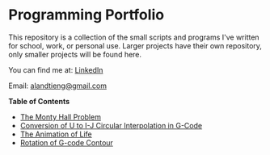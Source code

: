 # Programming Portfolio

This repository is a collection of the small scripts and programs I've written for school, work, or personal use.  Larger projects have their own repository, only smaller projects will be found here.

You can find me at:
[LinkedIn](https://www.linkedin.com/in/alantieng)

Email: [alandtieng@gmail.com](alandtieng@gmail.com)

**Table of Contents**

- [The Monty Hall Problem](monty_hall)
- [Conversion of U to I-J Circular Interpolation in G-Code](u_to_ij_conversion)
- [The Animation of Life](cs109_matlab/Projects/project9_animation_of_life)
- [Rotation of G-code Contour](GCode_Rotation)
